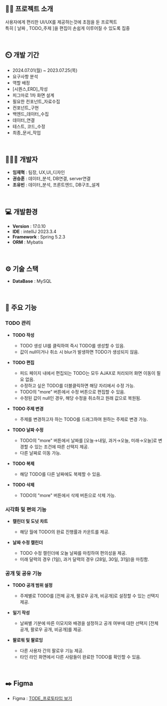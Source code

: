 ## 👨‍🏫 프로젝트 소개
사용자에게 편리한 UI/UX를 제공하는것에 초점을 둔 프로젝트 <br>
특히 [ 날짜 , TODO_주제 ]을 편집이 손쉽게 이루어질 수 있도록 집중

<br>

## ⏲️ 개발 기간 
- 2024.07.01(월) ~ 2023.07.25(목)
- 요구사항 분석
- 역할 배정
- [시퀀스,ERD]_작성
- 피그마로 1차 화면 설계
- 필요한 컨포넌트_자료수집
- 컨포넌트_구현
- 백엔드_데이터_수집
- 데이터_연결
- 테스트, 코드_수정
- 최종_문서_작업

<br>

## 🧑‍🤝‍🧑 개발자
- **임재혁** : 팀장, UX,UI_디자인
- **권승훈** : 데이터_분석, DB연결, server연결
- **조유빈** : 데이터_분석, 프론트엔드, DB구조_설계

<br>

## 💻 개발환경
- **Version** : 17.0.10
- **IDE** : intelliJ 2023.3.4
- **Framework** : Spring 5.2.3
- **ORM** : Mybatis

<br>

## ⚙️ 기술 스택
- **DataBase** : MySQL

<br>

## 📌 주요 기능
### TODO 관리
- **TODO 작성**
  - TODO 생성 UI를 클릭하여 즉시 TODO를 생성할 수 있음. 
  - 값이 null이거나 취소 시 blur가 발생하면 TODO가 생성되지 않음.

- **TODO 편집**
  - 피드 페이지 내에서 편집되는 TODO는 모두 AJAX로 처리되어 화면 이동이 필요 없음.
  - 수정하고 싶은 TODO를 더블클릭하면 해당 자리에서 수정 가능.
  - TODO의 "more" 버튼에서 수정 버튼으로 편집할 수 있음.
  - 수정된 값이 null인 경우, 해당 수정을 취소하고 원래 값으로 복원됨.

- **TODO 주제 변경**
  - 주제를 변경하고자 하는 TODO를 드래그하여 원하는 주제로 변경 가능.

- **TODO 날짜 수정**
  - TODO의 "more" 버튼에서 날짜를 [오늘→내일, 과거→오늘, 미래→오늘]로 변경할 수 있는 조건에 따른 선택지 제공.
  - 다른 날짜로 이동 가능.

- **TODO 복제**
  - 해당 TODO를 다른 날짜에도 복제할 수 있음.

- **TODO 삭제**
  - TODO의 "more" 버튼에서 삭제 버튼으로 삭제 가능.

### 시각화 및 편의 기능
- **캘린더 및 도넛 차트**
  - 해당 월에 TODO의 완료 진행률과 카운트를 제공.

- **날짜 수정 캘린더**
  - TODO 수정 캘린더에 오늘 날짜를 마킹하여 편의성을 제공.
  - 미래 달력의 경우 (1일), 과거 달력의 경우 (28일, 30일, 31일)을 마킹함.

### 공개 및 공유 기능
- **TODO 공개 범위 설정**
  - 주제별로 TODO를 [전체 공개, 팔로우 공개, 비공개]로 설정할 수 있는 선택지 제공.

- **일기 작성**
  - 날짜별 기분에 따른 이모지와 배경을 설정하고 공개 여부에 대한 선택지 [전체 공개, 팔로우 공개, 비공개]를 제공.

- **팔로워 및 팔로잉**
  - 다른 사용자 간의 팔로우 기능 제공.
  - 타인 라인 화면에서 다른 사람들이 완료한 TODO를 확인할 수 있음.

<br>

## ✒️ Figma
- Figma :  [ TODE_프로토타입 보기 ](https://www.figma.com/proto/tMgkRWVhFeoeY46mDktsQ2/%EB%A0%88%ED%8D%BC%EB%9F%B0%EC%8A%A4?node-id=215-1225/)


